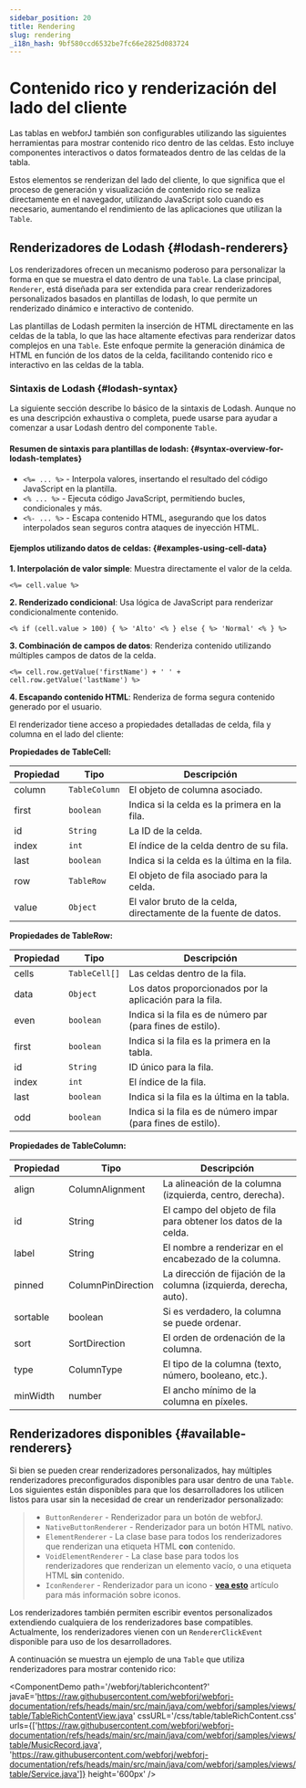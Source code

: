 ```yaml
---
sidebar_position: 20
title: Rendering
slug: rendering
_i18n_hash: 9bf580ccd6532be7fc66e2825d083724
---
```

# Contenido rico y renderización del lado del cliente

Las tablas en webforJ también son configurables utilizando las siguientes herramientas para mostrar contenido rico dentro de las celdas. Esto incluye componentes interactivos o datos formateados dentro de las celdas de la tabla.

Estos elementos se renderizan del lado del cliente, lo que significa que el proceso de generación y visualización de contenido rico se realiza directamente en el navegador, utilizando JavaScript solo cuando es necesario, aumentando el rendimiento de las aplicaciones que utilizan la `Table`.

## Renderizadores de Lodash {#lodash-renderers}

Los renderizadores ofrecen un mecanismo poderoso para personalizar la forma en que se muestra el dato dentro de una `Table`. La clase principal, `Renderer`, está diseñada para ser extendida para crear renderizadores personalizados basados en plantillas de lodash, lo que permite un renderizado dinámico e interactivo de contenido.

Las plantillas de Lodash permiten la inserción de HTML directamente en las celdas de la tabla, lo que las hace altamente efectivas para renderizar datos complejos en una `Table`. Este enfoque permite la generación dinámica de HTML en función de los datos de la celda, facilitando contenido rico e interactivo en las celdas de la tabla.

### Sintaxis de Lodash {#lodash-syntax}

La siguiente sección describe lo básico de la sintaxis de Lodash. Aunque no es una descripción exhaustiva o completa, puede usarse para ayudar a comenzar a usar Lodash dentro del componente `Table`. 

#### Resumen de sintaxis para plantillas de lodash: {#syntax-overview-for-lodash-templates}

- `<%= ... %>` - Interpola valores, insertando el resultado del código JavaScript en la plantilla.
- `<% ... %>` - Ejecuta código JavaScript, permitiendo bucles, condicionales y más.
- `<%- ... %>` - Escapa contenido HTML, asegurando que los datos interpolados sean seguros contra ataques de inyección HTML.

#### Ejemplos utilizando datos de celdas: {#examples-using-cell-data}

**1. Interpolación de valor simple**: Muestra directamente el valor de la celda.

`<%= cell.value %>`

**2. Renderizado condicional**: Usa lógica de JavaScript para renderizar condicionalmente contenido.

`<% if (cell.value > 100) { %> 'Alto' <% } else { %> 'Normal' <% } %>`

**3. Combinación de campos de datos**: Renderiza contenido utilizando múltiples campos de datos de la celda.

`<%= cell.row.getValue('firstName') + ' ' + cell.row.getValue('lastName') %>`

**4. Escapando contenido HTML**: Renderiza de forma segura contenido generado por el usuario.

El renderizador tiene acceso a propiedades detalladas de celda, fila y columna en el lado del cliente:

**Propiedades de TableCell:**

|Propiedad	|Tipo	|Descripción|
|-|-|-|
|column|`TableColumn`|El objeto de columna asociado.|
|first|`boolean`|Indica si la celda es la primera en la fila.|
|id|`String`|La ID de la celda.|
|index|`int`|El índice de la celda dentro de su fila.|
|last|`boolean`|Indica si la celda es la última en la fila.|
|row|`TableRow`|El objeto de fila asociado para la celda.|
|value|`Object`|El valor bruto de la celda, directamente de la fuente de datos.|

**Propiedades de TableRow:**

|Propiedad|Tipo|Descripción|
|-|-|-|
|cells|`TableCell[]`|Las celdas dentro de la fila.|
|data|`Object`|Los datos proporcionados por la aplicación para la fila.|
|even|`boolean`|Indica si la fila es de número par (para fines de estilo).|
|first|`boolean`|Indica si la fila es la primera en la tabla.|
|id|`String`|ID único para la fila.|
|index|`int`|El índice de la fila.|
|last|`boolean`|Indica si la fila es la última en la tabla.|
|odd|`boolean`|Indica si la fila es de número impar (para fines de estilo).|

**Propiedades de TableColumn:**

|Propiedad	|Tipo	|Descripción|
|-|-|-|
|align|ColumnAlignment|La alineación de la columna (izquierda, centro, derecha).|
|id|String|El campo del objeto de fila para obtener los datos de la celda.|
|label|String|El nombre a renderizar en el encabezado de la columna.|
|pinned|ColumnPinDirection|La dirección de fijación de la columna (izquierda, derecha, auto).|
|sortable|boolean|Si es verdadero, la columna se puede ordenar.|
|sort|SortDirection|El orden de ordenación de la columna.|
|type|ColumnType|El tipo de la columna (texto, número, booleano, etc.).|
|minWidth|number|El ancho mínimo de la columna en píxeles.|

## Renderizadores disponibles {#available-renderers}

Si bien se pueden crear renderizadores personalizados, hay múltiples renderizadores preconfigurados disponibles para usar dentro de una `Table`. Los siguientes están disponibles para que los desarrolladores los utilicen listos para usar sin la necesidad de crear un renderizador personalizado:

>- `ButtonRenderer` - Renderizador para un botón de webforJ.
>- `NativeButtonRenderer` - Renderizador para un botón HTML nativo.
>- `ElementRenderer` - La clase base para todos los renderizadores que renderizan una etiqueta HTML **con** contenido.
>- `VoidElementRenderer` - La clase base para todos los renderizadores que renderizan un elemento vacío, o una etiqueta HTML **sin** contenido.
>- `IconRenderer` - Renderizador para un icono - **[vea esto](../../components/icon)** artículo para más información sobre iconos.

Los renderizadores también permiten escribir eventos personalizados extendiendo cualquiera de los renderizadores base compatibles. Actualmente, los renderizadores vienen con un `RendererClickEvent` disponible para uso de los desarrolladores.

A continuación se muestra un ejemplo de una `Table` que utiliza renderizadores para mostrar contenido rico:

<ComponentDemo 
path='/webforj/tablerichcontent?' 
javaE='https://raw.githubusercontent.com/webforj/webforj-documentation/refs/heads/main/src/main/java/com/webforj/samples/views/table/TableRichContentView.java'
cssURL='/css/table/tableRichContent.css'
urls={['https://raw.githubusercontent.com/webforj/webforj-documentation/refs/heads/main/src/main/java/com/webforj/samples/views/table/MusicRecord.java', 
'https://raw.githubusercontent.com/webforj/webforj-documentation/refs/heads/main/src/main/java/com/webforj/samples/views/table/Service.java']}
height='600px'
/>
